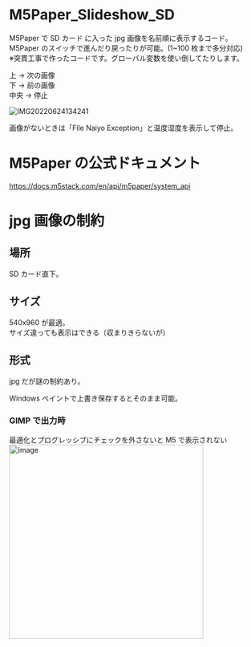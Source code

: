 <!-- @format -->

# M5Paper_Slideshow_SD

M5Paper で SD カード に入った jpg 画像を名前順に表示するコード。M5Paper のスイッチで進んだり戻ったりが可能。(1~100 枚まで多分対応)  
※突貫工事で作ったコードです。グローバル変数を使い倒してたりします。

上 → 次の画像  
下 → 前の画像  
中央 → 停止

![IMG20220624134241](https://user-images.githubusercontent.com/63891531/175464271-c0326cc6-5f05-4ccd-9c8d-d8a0944e3832.jpg)

画像がないときは「File Naiyo Exception」と温度湿度を表示して停止。

# M5Paper の公式ドキュメント

https://docs.m5stack.com/en/api/m5paper/system_api

# jpg 画像の制約

## 場所

SD カード直下。

## サイズ

540x960 が最適。  
サイズ違っても表示はできる（収まりきらないが）

## 形式

jpg だが謎の制約あり。

Windows ペイントで上書き保存するとそのまま可能。

### GIMP で出力時

最適化とプログレッシブにチェックを外さないと M5 で表示されない  
<img width="387" alt="image" src="https://user-images.githubusercontent.com/63891531/175463364-5bda70db-d46b-4529-946e-4c641e8cc308.png">

